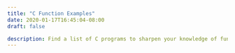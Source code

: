 ```yaml
---
title: "C Function Examples"
date: 2020-01-17T16:45:04-08:00
draft: false

description: Find a list of C programs to sharpen your knowledge of functions and recursion. 
---
```


